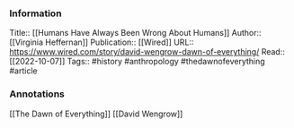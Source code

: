 
### Information
Title:: [[Humans Have Always Been Wrong About Humans]]
Author:: [[Virginia Heffernan]]
Publication:: [[Wired]]
URL:: https://www.wired.com/story/david-wengrow-dawn-of-everything/
Read:: [[2022-10-07]]
Tags:: #history #anthropology #thedawnofeverything
#article

### Annotations


[[The Dawn of Everything]]
[[David Wengrow]]
